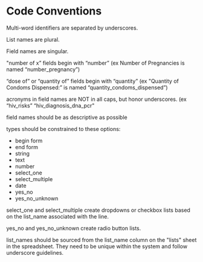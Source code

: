 # Code Conventions

Multi-word identifiers are separated by underscores. 

List names are plural. 

Field names are singular.

"number of x” fields begin with “number” (ex Number of Pregnancies is named “number_pregnancy”)

“dose of” or “quantity of” fields begin with “quantity” (ex "Quantity of Condoms Dispensed:” is named “quantity_condoms_dispensed”)

acronyms in field names are NOT in all caps, but honor underscores. (ex “hiv_risks” “hiv_diagnosis_dna_pcr"

field names should be as descriptive as possible

types should be constrained to these options: 
* begin form
* end form
* string
* text
* number
* select_one
* select_multiple
* date
* yes_no
* yes_no_unknown

select_one and select_multiple create dropdowns or checkbox lists based on the list_name associated with the line.

yes_no and yes_no_unknown create radio button lists.

list_names should be sourced from the list_name column on the "lists" sheet in the spreadsheet. They need to be unique within the system and follow underscore guidelines.